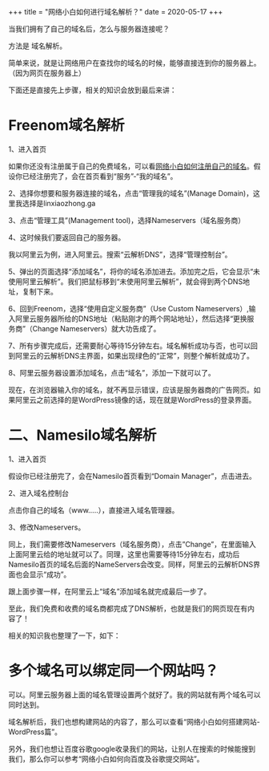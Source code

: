 +++
title = "网络小白如何进行域名解析？"
date = 2020-05-17
+++

当我们拥有了自己的域名后，怎么与服务器连接呢？

方法是 域名解析。

简单来说，就是让网络用户在查找你的域名的时候，能够直接连到你的服务器上。（因为网页在服务器上）

下面还是直接先上步骤，相关的知识会放到最后来讲：

# Freenom域名解析

1、进入首页

如果你还没有注册属于自己的免费域名，可以看[网络小白如何注册自己的域名](@/blog/build-website-url.md)。假设你已经注册完了，会在首页看到“服务”-“我的域名”。

2、选择你想要和服务器连接的域名，点击“管理我的域名”(Manage Domain)，这里我选择是linxiaozhong.ga

3、点击“管理工具”(Management tool)，选择Nameservers（域名服务商）

4、这时候我们要返回自己的服务器。

我以阿里云为例，进入阿里云。搜索“云解析DNS”，选择“管理控制台”。

5、弹出的页面选择“添加域名”，将你的域名添加进去。添加完之后，它会显示“未使用阿里云解析”。我们把鼠标移到“未使用阿里云解析”，就会得到两个DNS地址，复制下来。

6、回到Freenom，选择“使用自定义服务商”（Use Custom Nameservers）,输入阿里云服务器所给的DNS地址（粘贴刚才的两个网站地址），然后选择“更换服务商”（Change Nameservers）就大功告成了。

7、所有步骤完成后，还需要耐心等待15分钟左右。域名解析成功与否，也可以回到阿里云的云解析DNS主界面，如果出现绿色的“正常”，则整个解析就成功了。

8、阿里云服务器设置添加域名，点击“域名”，添加一下就可以了。

现在，在浏览器输入你的域名，就不再显示错误，应该是服务器商的广告网页。如果阿里云之前选择的是WordPress镜像的话，现在就是WordPress的登录界面。

# 二、Namesilo域名解析

1、进入首页

假设你已经注册完了，会在Namesilo首页看到“Domain Manager”，点击进去。

2、进入域名控制台

点击你自己的域名（www…..），直接进入域名管理器。

3、修改Nameservers。

同上，我们需要修改Nameservers（域名服务商），点击”Change”，在里面输入上面阿里云给的地址就可以了。同理，这里也需要等待15分钟左右，成功后Namesilo首页的域名后面的NameServers会改变。同样，阿里云的云解析DNS界面也会显示“成功”。

跟上面步骤一样，在阿里云上“域名”添加域名就完成最后一步了。

至此，我们免费和收费的域名商都完成了DNS解析，也就是我们的网页现在有内容了！

 

相关的知识我也整理了一下，如下：

# 多个域名可以绑定同一个网站吗？

可以。阿里云服务器上面的域名管理设置两个就好了。我的网站就有两个域名可以同时达到。

域名解析后，我们也想构建网站的内容了，那么可以查看“网络小白如何搭建网站-WordPress篇”。

另外，我们也想让百度谷歌google收录我们的网站，让别人在搜索的时候能搜到我们，那么你可以参考“网络小白如何向百度及谷歌提交网站”。
